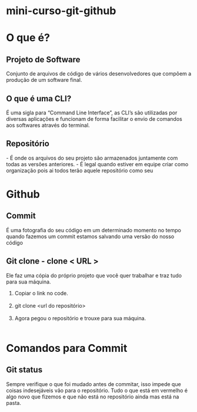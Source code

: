 # mini-curso-git-github
<h1> O que é? </h1>
<h2>Projeto de Software</h2> 
<p>Conjunto de arquivos de código de vários desenvolvedores que compõem a produção de um software final.</p>
<h2>O que é uma CLI?</h2>
<p>É uma sigla para “Command Line Interface”, as CLI’s são utilizadas por diversas aplicações e funcionam de forma facilitar o envio de comandos aos softwares através do terminal.</p>
<h2>Repositório</h2>
- É onde os arquivos do seu projeto são armazenados juntamente com todas as versões anteriores.
- É legal quando estiver em equipe criar como organização pois ai todos terão aquele repositório como seu
<h1>Github</h1>
<h2>Commit</h2>
<p>É uma fotografia do seu código em um determinado momento no tempo quando fazemos um commit estamos salvando uma versão do nosso código </p>
<h2>Git clone -  clone < URL ></h2>
  <p>Ele faz uma cópia do próprio projeto que você quer trabalhar e traz tudo para sua máquina.</p>
<ol>
  <li>Copiar o link no code.</li><br>
  <li>git clone &lt;url do repositório&gt;</li><br>
  <li>Agora pegou o repositório e trouxe para sua máquina.</li><br>
</ol>
 <h1>Comandos para Commit</h1>
 <h2>Git status</h2>
<p>Sempre verifique o que foi mudado antes de commitar, isso impede que coisas indesejáveis vão para o repositório. Tudo o que está em vermelho é algo novo que fizemos e que não está no repositório ainda mas está na pasta.</p>
